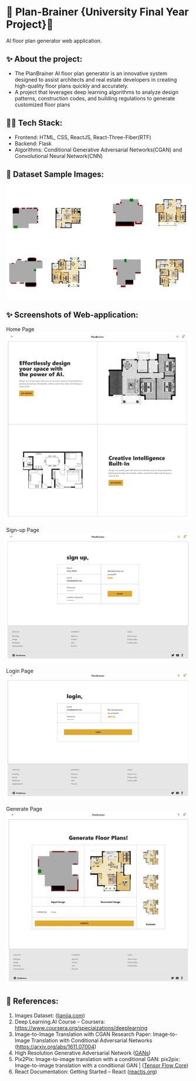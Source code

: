 # 🧠 Plan-Brainer {University Final Year Project}🤖 
AI floor plan generator web application.

## ✨ About the project:
- The PlanBrainer AI floor plan generator is an innovative system designed to assist architects
and real estate developers in creating high-quality floor plans quickly and accurately.
- A project that leverages deep learning algorithms to analyze design patterns, construction codes, and
building regulations to generate customized floor plans

## 👨‍💻 Tech Stack:
- Frontend: HTML, CSS, ReactJS, React-Three-Fiber(RTF)
- Backend: Flask
- Algorithms: Conditional Generative Adversarial Networks(CGAN) and Convolutional Neural Network(CNN)

## 🌟 Dataset Sample Images:

![Dataset](https://github.com/iamvatsalpanchal/plan-brainer/blob/main/screenshots/dataset.PNG)

## ✨ Screenshots of Web-application:

Home Page
![HomePage](https://github.com/iamvatsalpanchal/plan-brainer/blob/main/screenshots/webapphome.PNG)

Sign-up Page
![SignupPage](https://github.com/iamvatsalpanchal/plan-brainer/blob/main/screenshots/signup.PNG)

Login Page
![LoginPage](https://github.com/iamvatsalpanchal/plan-brainer/blob/main/screenshots/login.PNG)

Generate Page
![Generate Page](https://github.com/iamvatsalpanchal/plan-brainer/blob/main/screenshots/generate_page.PNG)

## 📖 References:
1. Images Dataset: ([lianjia.com](https://tj.fang.lianjia.com/loupan/pg1/))
2. Deep Learning.AI Course – Coursera: https://www.coursera.org/speciaizations/deeplearning
3. Image-to-Image Translation with CGAN Research Paper:  Image-to-Image Translation with Conditional Adversarial Networks (https://arxiv.org/abs/1611.07004)
4. High Resolution Generative Adversarial Network ([GANs](https://www.udemy.com/course/high-resolution-generative-adversial-networks))
5. Pix2Pix: Image-to-image translation with a conditional GAN: pix2pix: Image-to-image translation with a conditional GAN | ([Tensor Flow Core](https://www.tensorflow.org/tutorials/generative/pix2pix))
6. React Documentation: Getting Started – React ([reactjs.org](https://react.dev/learn))
